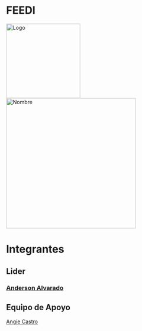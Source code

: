 # **FEEDI**
<img align="center"  alt="Logo" width= "200" src="https://user-images.githubusercontent.com/98665908/197345353-c5d9ff98-2cd5-4e05-b69a-d4f6855cf8a5.png">
<img align="center"  alt="Nombre" width= "350" src="https://user-images.githubusercontent.com/98665908/197345479-cb0522b5-10e3-4caf-aec4-c6451ab86334.png">

# Integrantes
## Lider
### [Anderson Alvarado](https://github.com/andersonjalvarado)
## Equipo de Apoyo
[Angie Castro](https://github.com/angCF)
